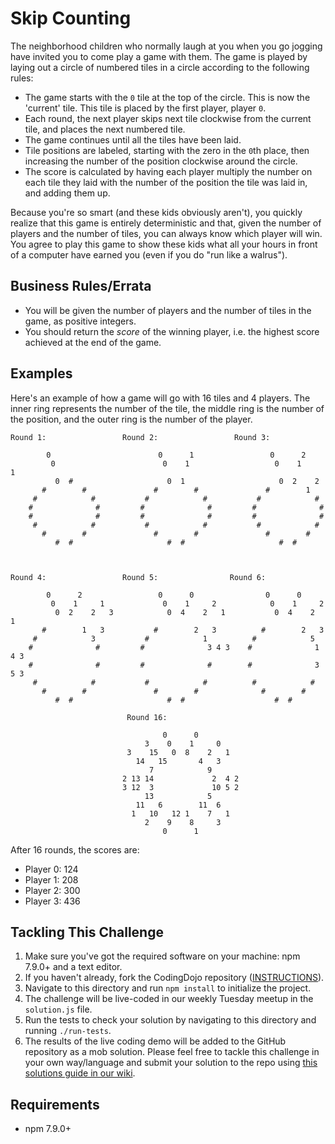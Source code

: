 # Skip Counting

The neighborhood children who normally laugh at you when you go jogging have invited you to come play a game with them. The game is played by laying out a circle of numbered tiles in a circle according to the following rules:

- The game starts with the `0` tile at the top of the circle. This is now the 'current' tile. This tile is placed by the first player, player `0`.
- Each round, the next player skips next tile clockwise from the current tile, and places the next numbered tile.
- The game continues until all the tiles have been laid.
- Tile positions are labeled, starting with the zero in the `0`th place, then increasing the number of the position clockwise around the circle.
- The score is calculated by having each player multiply the number on each tile they laid with the number of the position the tile was laid in, and adding them up.

Because you're so smart (and these kids obviously aren't), you quickly realize that this game is entirely deterministic and that, given the number of players and the number of tiles, you can always know which player will win. You agree to play this game to show these kids what all your hours in front of a computer have earned you (even if you do "run like a walrus").

## Business Rules/Errata

- You will be given the number of players and the number of tiles in the game, as positive integers.
- You should return the _score_ of the winning player, i.e. the highest score achieved at the end of the game.

## Examples

Here's an example of how a game will go with 16 tiles and 4 players. The inner ring represents the number of the tile, the middle ring is the number of the position, and the outer ring is the number of the player.

```
Round 1:                 Round 2:                 Round 3:                                                                                
                                                                                                                                  
        0                        0      1                 0      2                                                                         
         0                        0    1                   0    1     1                                                                     
          0  #                     0  1                     0  2    2                                                                           
       #        #               #        #               #        1                                                                                
     #            #           #            #           #            #                                                                                
    #              #         #              #         #              #                                                                                
    #              #         #              #         #              #                                                                                
     #            #           #            #           #            #                                                                                
       #        #               #        #               #        #                                                                                
          #  #                     #  #                     #  #                                                                                
                                                                                                         

                                                                                                         
Round 4:                 Round 5:                Round 6:                                                                                                                         
                                                                          
        0      2                 0      0                0      0         
         0    1     1             0    1     2            0    1     2    
          0  2    2   3            0  4    2   1           0  4    2   1  
       #        1   3           #        2   3          #        2   3   
     #            3           #            1          #            5    
    #              #         #              3 4 3    #              1 4 3
    #              #         #              #        #              3 5 3 
     #            #           #            #          #            #      
       #        #               #        #              #        #        
          #  #                     #  #                    #  #           
                                                                          
                          Round 16:                
                                                  
                                  0      0        
                              3    0    1     0   
                          3    15   0  8    2   1 
                            14   15       4   3   
                               7            9    
                         2 13 14             2  4 2
                         3 12  3             10 5 2
                              13            5     
                            11   6        11  6    
                           1   10   12 1    7   1 
                              2    9    8     3
                                  0      1
```
After 16 rounds, the scores are:

- Player 0: 124
- Player 1: 208
- Player 2: 300
- Player 3: 436

## Tackling This Challenge

1. Make sure you've got the required software on your machine: npm 7.9.0+ and a text editor.
2. If you haven't already, fork the CodingDojo repository ([INSTRUCTIONS](https://docs.github.com/en/github/getting-started-with-github/fork-a-repo)).
3. Navigate to this directory and run `npm install` to initialize the project.
4. The challenge will be live-coded in our weekly Tuesday meetup in the `solution.js` file.
5. Run the tests to check your solution by navigating to this directory and running `./run-tests`.
6. The results of the live coding demo will be added to the GitHub repository as a mob solution. Please feel free to tackle this challenge in your own way/language and submit your solution to the repo using [this solutions guide in our wiki](https://github.com/codeconnector/CodingDojo/wiki#solutions).

## Requirements

- npm 7.9.0+
